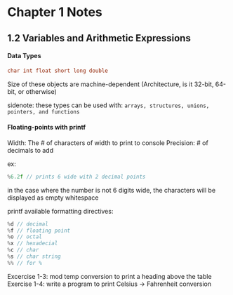 # Chapter 1 Notes


## 1.2 Variables and Arithmetic Expressions

#### Data Types
```C
char int float short long double
```
Size of these objects are machine-dependent (Architecture, is it 32-bit, 64-bit, or otherwise)

sidenote: these types can be used with: `arrays, structures, unions, pointers, and functions`

#### Floating-points with printf
Width: The # of characters of width to print to console
Precision: # of decimals to add

ex:
```C
%6.2f // prints 6 wide with 2 decimal points
```

in the case where the number is not 6 digits wide, the characters
will be displayed as empty whitespace

printf available formatting directives:

```C
%d // decimal
%f // floating point
%o // octal
%x // hexadecial
%c // char
%s // char string
%% // for %
```

Excercise 1-3: mod temp conversion to print a heading above the table
Exercise 1-4: write a program to print Celsius -> Fahrenheit conversion